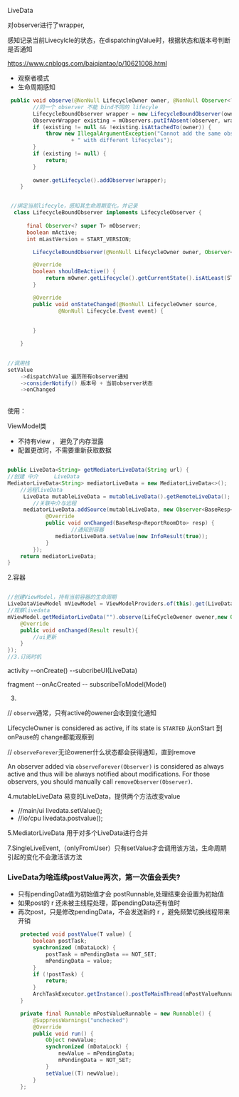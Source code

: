 LiveData

对observer进行了wrapper,

感知记录当前Livecylcle的状态，在dispatchingValue时，根据状态和版本号判断是否通知

https://www.cnblogs.com/baiqiantao/p/10621008.html




- 观察者模式
- 生命周期感知

```java
 public void observe(@NonNull LifecycleOwner owner, @NonNull Observer<? super T> observer) {
		//同一个 observer 不能 bind不同的 lifecyle 
        LifecycleBoundObserver wrapper = new LifecycleBoundObserver(owner, observer);
        ObserverWrapper existing = mObservers.putIfAbsent(observer, wrapper);
        if (existing != null && !existing.isAttachedTo(owner)) {
            throw new IllegalArgumentException("Cannot add the same observer"
                    + " with different lifecycles");
        }
        if (existing != null) {
            return;
        }
		
        owner.getLifecycle().addObserver(wrapper);
    }


 //绑定当前lifecyle，感知其生命周期变化，并记录
  class LifecycleBoundObserver implements LifecycleObserver {
	
      final Observer<? super T> mObserver;
      boolean mActive;
      int mLastVersion = START_VERSION;

        LifecycleBoundObserver(@NonNull LifecycleOwner owner, Observer<? super T> observer)

        @Override
        boolean shouldBeActive() {
            return mOwner.getLifecycle().getCurrentState().isAtLeast(STARTED);
        }

        @Override
        public void onStateChanged(@NonNull LifecycleOwner source,
                @NonNull Lifecycle.Event event) {
				
      				
        }

    }

 
//调用栈
setValue
    ->dispatchValue 遍历所有observer通知
    ->considerNotify() 版本号 + 当前observer状态
    ->onChanged
    

```

使用：

ViewModel类

- 不持有view ，  避免了内存泄露
- 配置更改时，不需要重新获取数据

```java

public LiveData<String> getMediatorLiveData(String url) {
//创建 中介     LiveData
MediatorLiveData<String> mediatorLiveData = new MediatorLiveData<>();
	//远程liveData
	 LiveData mutableLiveData = mutableLiveData().getRemoteLiveData();
		//关联中介与远程
	 mediatorLiveData.addSource(mutableLiveData, new Observer<BaseResp<String>>() {
            @Override
            public void onChanged(BaseResp<ReportRoomDto> resp) {
					//通知到容器
               mediatorLiveData.setValue(new InfoResult(true));
            }
        });	  	
	return mediatorLiveData;
}
```



2.容器

```java

//创建ViewModel，持有当前容器的生命周期
LiveDataViewModel mViewModel = ViewModelProviders.of(this).get(LiveDataViewModel.class);
//观察livedata
mViewModel.getMediatorLiveData("").observe(LifeCycleOwener owener,new Observer<Result>(){
    @Override
    public void onChanged(Result result){
        //ui更新
    }   
});
//3.订阅时机
```

activity --onCreate() --subcribeUI(LiveData)

fragment --onAcCreated -- subscribeToModel(Model)

3.
// `observe`通常，只有active的owener会收到变化通知

 LifecycleOwner is considered as active, if its state is `STARTED`     从onStart 到 onPause的 change都能观察到



// `observeForever`无论owener什么状态都会获得通知，直到remove

An observer added via `observeForever(Observer)` is considered as always active and thus will be always notified about modifications. For those observers, you should manually call `removeObserver(Observer)`.

4.mutableLiveData 易变的LiveData，提供两个方法改变value

- //main/ui   livedata.setValue();
- //io/cpu    livedata.postvalue();

5.MediatorLiveData 用于对多个LiveData进行合并

7.SingleLiveEvent,（onlyFromUser）只有setValue才会调用该方法，生命周期引起的变化不会激活该方法



### LiveData为啥连续postValue两次，第一次值会丢失?

- 只有pendingData值为初始值才会 postRunnable,处理结束会设置为初始值
- 如果post的 r 还未被主线程处理，即pendingData还有值时
- 再次post，只是修改pendingData，不会发送新的 r ，避免频繁切换线程带来开销

```java
    protected void postValue(T value) {
        boolean postTask;
        synchronized (mDataLock) {
            postTask = mPendingData == NOT_SET;
            mPendingData = value;
        }
        if (!postTask) {
            return;
        }
        ArchTaskExecutor.getInstance().postToMainThread(mPostValueRunnable);
    }

```



```java
    private final Runnable mPostValueRunnable = new Runnable() {
        @SuppressWarnings("unchecked")
        @Override
        public void run() {
            Object newValue;
            synchronized (mDataLock) {
                newValue = mPendingData;
                mPendingData = NOT_SET;
            }
            setValue((T) newValue);
        }
    };
```
